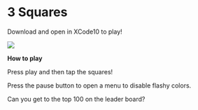 # 3 Squares

Download and open in XCode10 to play!

![](https://lh3.googleusercontent.com/S4CcoTjEUeqN3usdhj0OI16SQViitlwLWRqVHPs93bSZFzgUlJ5xDIGXX3uqiMKs1uFpc2SguKI)

**How to play**

Press play and then tap the squares!

Press the pause button to open a menu to disable flashy colors.

Can you get to the top 100 on the leader board?
